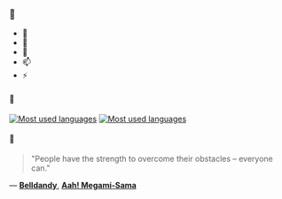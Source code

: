 ### 👋

- 🔭
- 🌱
- 💬
- 📫
- ⚡

#### 🧏

[![Most used languages](https://github-readme-stats-aynah.vercel.app/api/top-langs/?username=aynh&theme=solarized-dark&langs_count=6&layout=compact&hide_title=true)](https://github.com/anuraghazra/github-readme-stats#gh-dark-mode-only)
[![Most used languages](https://github-readme-stats-aynah.vercel.app/api/top-langs/?username=aynh&theme=solarized-light&langs_count=6&layout=compact&hide_title=true)](https://github.com/anuraghazra/github-readme-stats#gh-light-mode-only)

#### 💬

> "People have the strength to overcome their obstacles – everyone can."

&mdash; [**Belldandy**](https://myanimelist.net/character.php?q=Belldandy&cat=character), [**Aah! Megami-Sama**](https://myanimelist.net/search/all?q=Aah!%20Megami-Sama&cat=all)
